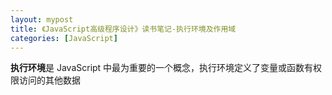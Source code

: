 ```yaml
---
layout: mypost
title: 《JavaScript高级程序设计》读书笔记-执行环境及作用域
categories: [JavaScript]
---
```


**执行环境**是 JavaScript 中最为重要的一个概念，执行环境定义了变量或函数有权限访问的其他数据